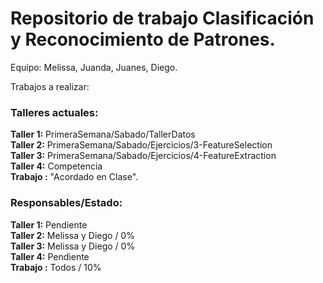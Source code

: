 # Repositorio de trabajo Clasificación y Reconocimiento de Patrones.
Equipo: Melissa, Juanda, Juanes, Diego.

Trabajos a realizar:

### Talleres actuales:  
**Taller 1:** PrimeraSemana/Sabado/TallerDatos    
**Taller 2:** PrimeraSemana/Sabado/Ejercicios/3-FeatureSelection  
**Taller 3:** PrimeraSemana/Sabado/Ejercicios/4-FeatureExtraction  
**Taller 4:** Competencia  
**Trabajo :** "Acordado en Clase".


### Responsables/Estado:
**Taller 1:** Pendiente   
**Taller 2:** Melissa y Diego / 0%    
**Taller 3:** Melissa y Diego / 0%    
**Taller 4:** Pendiente   
**Trabajo :** Todos / 10%

